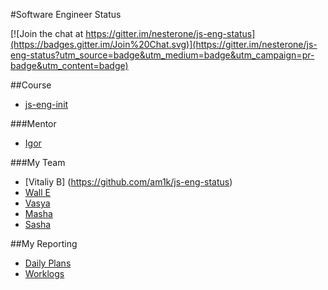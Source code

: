 #Software Engineer Status

[![Join the chat at https://gitter.im/nesterone/js-eng-status](https://badges.gitter.im/Join%20Chat.svg)](https://gitter.im/nesterone/js-eng-status?utm_source=badge&utm_medium=badge&utm_campaign=pr-badge&utm_content=badge)

##Course

* [js-eng-init](https://github.com/brotherhood-of-javascript/js-eng-init)

###Mentor

* [Igor](https://github.com/nesterone)

###My Team

* [Vitaliy B] (https://github.com/am1k/js-eng-status)
* [Wall E ](https://github.com/walle010101/js-eng-status)
* [Vasya](vvv)
* [Masha](mmm)
* [Sasha](sss)

##My Reporting

* [Daily Plans](report/daily-plans.md)
* [Worklogs](report/worklogs.md)

